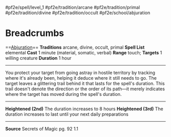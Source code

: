 #pf2e/spell/level_1 #pf2e/tradition/arcane #pf2e/tradition/primal #pf2e/tradition/divine #pf2e/tradition/occult #pf2e/school/abjuration 
# Breadcrumbs
==[Abjuration](Abjuration.md)==
**Traditions** arcane, divine, occult, primal
**Spell List** elemental
**Cast** 1 minute (material, somatic, verbal)
**Range** touch; **Targets** 1 willing creature
**Duration** 1 hour

---
You protect your target from going astray in hostile territory by tracking where it's already been, helping it deduce where it still needs to go. The target leaves a glittering trail behind it that lasts for the spell's duration. This trail doesn't denote the direction or the order of its path—it merely indicates where the target has moved during the spell's duration.

---
**Heightened (2nd)** The duration increases to 8 hours
**Heightened (3rd)** The duration increases to last until your next daily preparations

---
**Source** Secrets of Magic pg. 92 1.1